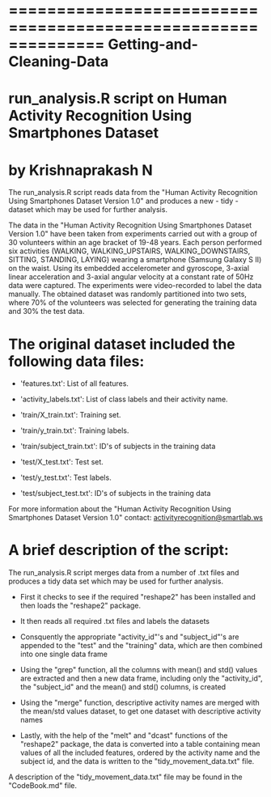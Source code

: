 ==============================================================
Getting-and-Cleaning-Data
==============================================================
run_analysis.R script
on
Human Activity Recognition Using Smartphones Dataset
==============================================================
by Krishnaprakash N 
==============================================================

The run_analysis.R script reads data from the "Human Activity Recognition Using Smartphones Dataset Version 1.0" and produces a new - tidy - dataset which may be used for further analysis.

The data in the "Human Activity Recognition Using Smartphones Dataset Version 1.0" have been taken from experiments carried out with a group of 30 volunteers within an age bracket of 19-48 years. Each person performed six activities (WALKING, WALKING_UPSTAIRS, WALKING_DOWNSTAIRS, SITTING, STANDING, LAYING) wearing a smartphone (Samsung Galaxy S II) on the waist. Using its embedded accelerometer and gyroscope, 3-axial linear acceleration and 3-axial angular velocity at a constant rate of 50Hz data were captured. The experiments were video-recorded to label the data manually. The obtained dataset was randomly partitioned into two sets, where 70% of the volunteers was selected for generating the training data and 30% the test data. 


The original dataset included the following data files:
=======================================================
- 'features.txt': List of all features.

- 'activity_labels.txt': List of class labels and their activity name.

- 'train/X_train.txt': Training set.

- 'train/y_train.txt': Training labels.

- 'train/subject_train.txt': ID's of subjects in the training data

- 'test/X_test.txt': Test set.

- 'test/y_test.txt': Test labels.

- 'test/subject_test.txt': ID's of subjects in the training data

For more information about the "Human Activity Recognition Using Smartphones Dataset Version 1.0" contact: activityrecognition@smartlab.ws


A brief description of the script:
==================================
The run_analysis.R script merges data from a number of .txt files and produces a tidy data set which may be used for further analysis.

- First it checks to see if the required "reshape2" has been installed and then loads the "reshape2" package.

- It then reads all required .txt files and labels the datasets

- Consquently the appropriate "activity_id"'s and "subject_id"'s are appended to the "test" and the "training" data, which are then combined into one single data frame

- Using the "grep" function, all the columns with mean() and std() values are extracted and then a new data frame, including only the "activity_id", the "subject_id" and the mean() and std() columns, is created    

- Using the "merge" function, descriptive activity names are merged with the mean/std values dataset, to get one dataset with descriptive activity names

- Lastly, with the help of the "melt" and "dcast" functions of the "reshape2" package, the data is converted into a table containing mean values of all the included features, ordered by the activity name and the subject id, and the data is written to the "tidy_movement_data.txt" file.

A description of the "tidy_movement_data.txt" file may be found in the "CodeBook.md" file. 
